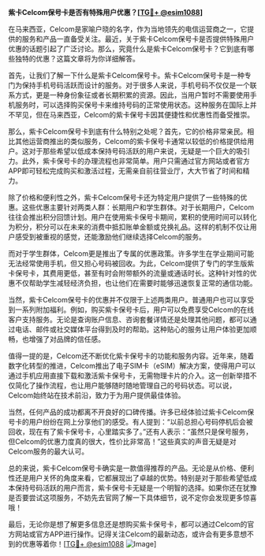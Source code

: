 **紫卡Celcom保号卡是否有特殊用户优惠？[[TG💪+ @esim1088](https://t.me/s/esim1088)]**

在马来西亚，Celcom是家喻户晓的名字，作为当地领先的电信运营商之一，它提供的服务和产品一直备受关注。最近，关于紫卡Celcom保号卡是否提供特殊用户优惠的话题引起了广泛讨论。那么，究竟什么是紫卡Celcom保号卡？它到底有哪些独特的优惠？这篇文章将为你详细解答。

首先，让我们了解一下什么是紫卡Celcom保号卡。紫卡Celcom保号卡是一种专门为保持手机号码活跃而设计的服务。对于很多人来说，手机号码不仅仅是一个联系方式，更是一种身份象征或者长期积累的资源。因此，当用户暂时不需要使用手机服务时，可以选择购买保号卡来维持号码的正常使用状态。这种服务在国际上并不罕见，但在马来西亚，Celcom的紫卡保号卡因其便捷性和优惠性而备受推崇。

那么，紫卡Celcom保号卡到底有什么特别之处呢？首先，它的价格非常亲民。相比其他运营商推出的类似服务，Celcom的紫卡保号卡通常以较低的价格提供给用户。这对于那些希望以低成本保持号码活跃的用户来说，无疑是一个巨大的吸引力。此外，紫卡保号卡的办理流程也非常简单。用户只需通过官方网站或者官方APP即可轻松完成购买和激活过程，无需亲自前往营业厅，大大节省了时间和精力。

除了价格和便利性之外，紫卡Celcom保号卡还为特定用户提供了一些特殊的优惠。这些优惠主要针对两类人群：长期用户和学生群体。对于长期用户，Celcom往往会推出积分回馈计划。用户在使用紫卡保号卡期间，累积的使用时间可以转化为积分，积分可以在未来的消费中抵扣账单金额或兑换礼品。这样的机制不仅让用户感受到被重视的感觉，还能激励他们继续选择Celcom的服务。

而对于学生群体，Celcom更是推出了专属的优惠政策。许多学生在学业期间可能无法经常使用手机，但又担心号码被回收。为此，Celcom提供了专门的学生版紫卡保号卡，其费用更低，甚至有时会附带额外的流量或通话时长。这种针对性的优惠不仅帮助学生减轻经济负担，也让他们在需要时能够迅速恢复正常的通信功能。

当然，紫卡Celcom保号卡的优惠并不仅限于上述两类用户。普通用户也可以享受到一系列附加福利。例如，购买紫卡保号卡后，用户可以免费享受Celcom的在线客户支持服务。无论是查询账户信息、咨询套餐详情还是处理其他问题，都可以通过电话、邮件或社交媒体平台得到及时的帮助。这种贴心的服务让用户体验更加顺畅，也增强了对品牌的信任感。

值得一提的是，Celcom还不断优化紫卡保号卡的功能和服务内容。近年来，随着数字化转型的推进，Celcom推出了电子SIM卡（eSIM）解决方案，使得用户可以通过手机应用直接下载和激活紫卡保号卡，无需物理卡片的介入。这一创新举措不仅简化了操作流程，也让用户能够随时随地管理自己的号码状态。可以说，Celcom始终站在技术前沿，致力于为用户提供最佳体验。

当然，任何产品的成功都离不开良好的口碑传播。许多已经体验过紫卡Celcom保号卡的用户纷纷在网上分享他们的感受。有人提到：“以前总担心号码停机后会被回收，现在有了紫卡保号卡，心里踏实多了。”还有人表示：“虽然只是保号服务，但Celcom的优惠力度真的很大，性价比非常高！”这些真实的声音无疑是对Celcom服务的最大认可。

总的来说，紫卡Celcom保号卡确实是一款值得推荐的产品。无论是从价格、便利性还是用户关怀的角度来看，它都展现出了卓越的优势。特别是对于那些希望低成本保持号码活跃的用户而言，紫卡保号卡无疑是一个明智的选择。如果你还在犹豫是否要尝试这项服务，不妨先去官网了解一下具体细节，说不定你会发现更多惊喜哦！

最后，无论你是想了解更多信息还是想购买紫卡保号卡，都可以通过Celcom的官方网站或官方APP进行操作。记得关注Celcom的最新动态，或许会有更多意想不到的优惠等着你！[[TG💪+ @esim1088](https://t.me/s/esim1088) ![Image](https://i.postimg.cc/4NQfJmqS/Snipaste-2025-05-13-00-14-12.png)]
